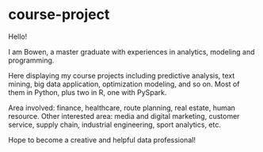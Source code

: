 # course-project

Hello! 

I am Bowen, a master graduate with experiences in analytics, modeling and programming.

Here displaying my course projects including predictive analysis, text mining, big data application, optimization modeling, and so on.
Most of them in Python, plus two in R, one with PySpark.

Area involved: finance, healthcare, route planning, real estate, human resource.
Other interested area: media and digital marketing, customer service, supply chain, industrial engineering, sport analytics, etc.

Hope to become a creative and helpful data professional!
